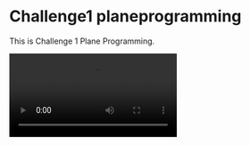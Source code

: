 # Challenge1 planeprogramming
 This is Challenge 1 Plane Programming.

![game-video](Recordings/movie_004.mp4)
